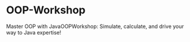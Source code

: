 # OOP-Workshop
Master OOP with JavaOOPWorkshop: Simulate, calculate, and drive your way to Java expertise!
